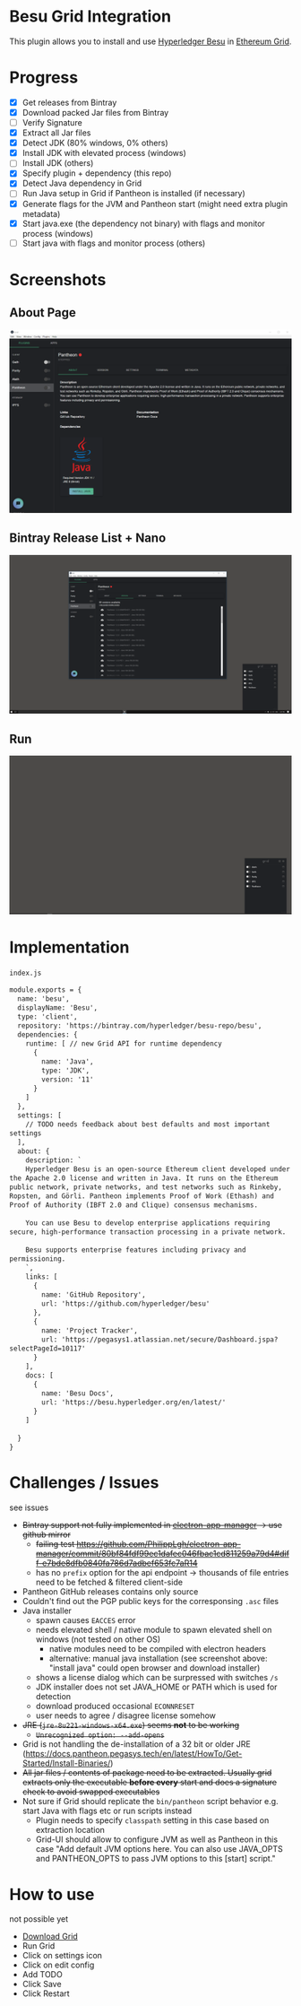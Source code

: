 # Besu Grid Integration

This plugin allows you to install and use [Hyperledger Besu](https://besu.hyperledger.org/en/latest/) in [Ethereum Grid](https://grid.ethereum.org).

# Progress

- [x] Get releases from Bintray
- [x] Download packed Jar files from Bintray
- [ ] Verify Signature
- [x] Extract all Jar files
- [x] Detect JDK (80% windows, 0% others)
- [x] Install JDK with elevated process (windows)
- [ ] Install JDK (others)
- [x] Specify plugin + dependency (this repo)
- [x] Detect Java dependency in Grid 
- [ ] Run Java setup in Grid if Pantheon is installed (if necessary)
- [x] Generate flags for the JVM and Pantheon start (might need extra plugin metadata)
- [x] Start java.exe (the dependency not binary) with flags and monitor process (windows)
- [ ] Start java with flags and monitor process (others)

# Screenshots
## About Page
![about page](./assets/about_page.PNG)

## Bintray Release List + Nano
![version list](./assets/pantheon_grid.png)

## Run
![version list](./assets/pantheon_start2.gif)

# Implementation
`index.js`
```
module.exports = {
  name: 'besu',
  displayName: 'Besu',
  type: 'client',
  repository: 'https://bintray.com/hyperledger/besu-repo/besu',
  dependencies: {
    runtime: [ // new Grid API for runtime dependency
      {
        name: 'Java',
        type: 'JDK',
        version: '11'
      }
    ]
  },
  settings: [
    // TODO needs feedback about best defaults and most important settings
  ],
  about: {
    description: `
    Hyperledger Besu is an open-source Ethereum client developed under the Apache 2.0 license and written in Java. It runs on the Ethereum public network, private networks, and test networks such as Rinkeby, Ropsten, and Görli. Pantheon implements Proof of Work (Ethash) and Proof of Authority (IBFT 2.0 and Clique) consensus mechanisms.

    You can use Besu to develop enterprise applications requiring secure, high-performance transaction processing in a private network.

    Besu supports enterprise features including privacy and permissioning.
    `,
    links: [
      {
        name: 'GitHub Repository',
        url: 'https://github.com/hyperledger/besu'
      },
      {
        name: 'Project Tracker',
        url: 'https://pegasys1.atlassian.net/secure/Dashboard.jspa?selectPageId=10117'
      }
    ],
    docs: [
      {
        name: 'Besu Docs',
        url: 'https://besu.hyperledger.org/en/latest/'
      }
    ]

  }
}
```

# Challenges / Issues
see issues
- ~~Bintray support not fully implemented in [electron-app-manager](https://github.com/PhilippLgh/electron-app-manager) -> use github mirror~~
  - ~~failing test https://github.com/PhilippLgh/electron-app-manager/commit/80bf84fdf99ec1dafec046fbac1cd811259a79d4#diff-e7bde8dfb0840fa786d7adbef653fc7aR14~~
  - has no `prefix` option for the api endpoint -> thousands of file entries need to be fetched & filtered client-side 
- Pantheon GitHub releases contains only source
- Couldn't find out the PGP public keys for the corresponsing `.asc` files
- Java installer
  - spawn causes `EACCES` error
  - needs elevated shell / native module to spawn elevated shell on windows (not tested on other OS)
    - native modules need to be compiled with electron headers
    - alternative: manual java installation (see screenshot above: "install java" could open browser and download installer)
  - shows a license dialog which can be surpressed with switches `/s`
  - JDK installer does not set JAVA_HOME or PATH which is used for detection
  - download produced occasional `ECONNRESET`
  - user needs to agree / disagree license somehow
- ~~JRE (`jre-8u221-windows-x64.exe`) seems **not** to be working~~
  - ~~`Unrecognized option: --add-opens`~~
- Grid is not handling the de-installation of a 32 bit or older JRE (https://docs.pantheon.pegasys.tech/en/latest/HowTo/Get-Started/Install-Binaries/)
- ~~All jar files / contents of package need to be extracted. Usually grid extracts only the executable **before every** start and does a signature check to avoid swapped executables~~
- Not sure if Grid should replicate the `bin/pantheon` script behavior e.g. start Java with flags etc or run scripts instead
  - Plugin needs to specify `classpath` setting in this case based on extraction location
  - Grid-UI should allow to configure JVM as well as Pantheon in this case "Add default JVM options here. You can also use JAVA_OPTS and PANTHEON_OPTS to pass JVM options to this [start] script."


# How to use 
not possible yet
- [Download Grid](https://grid.ethereum.org/)
- Run Grid
- Click on settings icon
- Click on edit config
- Add TODO
- Click Save
- Click Restart
